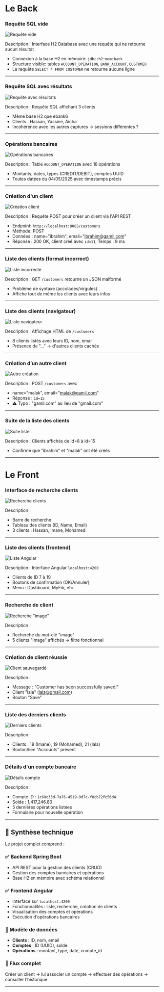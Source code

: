 # Le Back

### Requête SQL vide

![Requête vide](photos/ebank6.png)

Description : Interface H2 Database avec une requête qui ne retourne aucun résultat  
- Connexion à la base H2 en mémoire: `jdbc:h2:mem:bank`  
- Structure visible: tables `ACCOUNT_OPERATION`, `BANK_ACCOUNT`, `CUSTOMER`  
- La requête `SELECT * FROM CUSTOMER` ne retourne aucune ligne

---

### Requête SQL avec résultats

![Requête avec résultats](photos/ebank7.png)

Description : Requête SQL affichant 3 clients  
- Même base H2 que ebank6  
- Clients : Hassan, Yassine, Aicha  
- Incohérence avec les autres captures → sessions différentes ?

---

### Opérations bancaires

![Opérations bancaires](photos/ebank8.png)

Description : Table `ACCOUNT_OPERATION` avec 18 opérations  
- Montants, dates, types (CREDIT/DEBIT), comptes UUID  
- Toutes datées du 04/05/2025 avec timestamps précis

---

### Création d'un client

![Création client](photos/ebank1.png)

Description : Requête POST pour créer un client via l'API REST  
- Endpoint: `http://localhost:8085/customers`  
- Méthode: POST  
- Données : name="ibrahim", email="ibrahim@gamil.com"  
- Réponse : 200 OK, client créé avec `id=11`, Temps : 9 ms

---

### Liste des clients (format incorrect)

![Liste incorrecte](photos/ebank2.png)

Description : GET `/customers` retourne un JSON malformé  
- Problème de syntaxe (accolades/virgules)  
- Affiche tout de même les clients avec leurs infos

---

### Liste des clients (navigateur)

![Liste navigateur](photos/ebank3.png)

Description : Affichage HTML de `/customers`  
- 8 clients listés avec leurs ID, nom, email  
- Présence de "..." → d'autres clients cachés

---

### Création d’un autre client

![Autre création](photos/ebank4.png)

Description : POST `/customers` avec  
- name="malak", email="malak@gamil.com"  
- Réponse : `id=15`  
- ⚠️ Typo : "gamil.com" au lieu de "gmail.com"

---

### Suite de la liste des clients

![Suite liste](photos/ebank5.png)

Description : Clients affichés de id=8 à id=15  
- Confirme que "ibrahim" et "malak" ont été créés

---

# Le Front

### Interface de recherche clients

![Recherche clients](photos/ebank10.png)

Description :  
- Barre de recherche  
- Tableau des clients (ID, Name, Email)  
- 3 clients : Hassan, Imane, Mohamed

---

### Liste des clients (frontend)

![Liste Angular](photos/ebank11.png)

Description : Interface Angular `localhost:4200`  
- Clients de ID 7 à 19  
- Boutons de confirmation (OK/Annuler)  
- Menu : Dashboard, MyFib, etc.

---

### Recherche de client

![Recherche "image"](photos/ebank12.png)

Description :  
- Recherche du mot-clé "image"  
- 5 clients "Image" affichés → filtre fonctionnel

---

### Création de client réussie

![Client sauvegardé](photos/ebank13.png)

Description :  
- Message : "Customer has been successfully saved!"  
- Client "lala" (lala@gmail.com)  
- Bouton "Save"

---

### Liste des derniers clients

![Derniers clients](photos/ebank14.png)

Description :  
- Clients : 18 (Imane), 19 (Mohamed), 21 (lala)  
- Bouton/lien "Accounts" présent

---

### Détails d'un compte bancaire

![Détails compte](photos/ebank15.png)

Description :  
- Compte ID : `1c68c33d-7a76-4519-9d7c-f8cb72fc56d4`  
- Solde : 1,417,246.80  
- 5 dernières opérations listées  
- Formulaire pour nouvelle opération

---

## 🧠 Synthèse technique

Le projet complet comprend :

### ✅ Backend Spring Boot
- API REST pour la gestion des clients (CRUD)
- Gestion des comptes bancaires et opérations
- Base H2 en mémoire avec schéma relationnel

### ✅ Frontend Angular
- Interface sur `localhost:4200`
- Fonctionnalités : liste, recherche, création de clients
- Visualisation des comptes et opérations
- Exécution d'opérations bancaires

### 🧱 Modèle de données
- **Clients** : ID, nom, email  
- **Comptes** : ID (UUID), solde  
- **Opérations** : montant, type, date, compte_id

### 🔄 Flux complet
Créer un client → lui associer un compte → effectuer des opérations → consulter l’historique

---